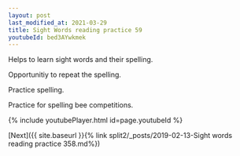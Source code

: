 ```yaml
---
layout: post
last_modified_at: 2021-03-29
title: Sight Words reading practice 59
youtubeId: bed3AYwkmek
---
```

 
 
Helps to learn sight words and their spelling.

Opportunitiy to repeat the spelling. 

Practice spelling. 
 
Practice for spelling bee competitions. 
 
{% include youtubePlayer.html id=page.youtubeId %}
 
 

[Next]({{ site.baseurl }}{% link  split2/_posts/2019-02-13-Sight words reading practice 358.md%})
 
